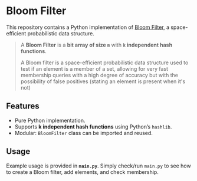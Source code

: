 # Bloom Filter

This repository contains a Python implementation of [Bloom Filter](https://en.wikipedia.org/wiki/Bloom_filter), a space-efficient probabilistic data structure.
> A **Bloom Filter** is a **bit array of size `m`** with **`k` independent hash functions**.
> 
> A Bloom filter is a space-efficient probabilistic data structure used to test if an element is a member of a set, allowing for very fast membership queries with a high degree of accuracy but with the possibility of false positives (stating an element is present when it's not)

## Features

- Pure Python implementation.  
- Supports **k independent hash functions** using Python’s `hashlib`.
- Modular: `BloomFilter` class can be imported and reused.

## Usage

Example usage is provided in **`main.py`**. Simply check/run `main.py` to see how to create a Bloom filter, add elements, and check membership.
